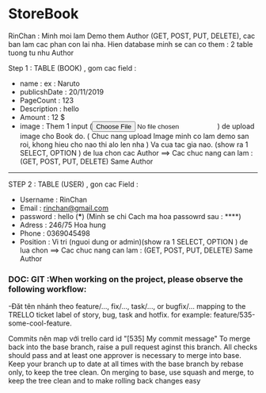 # StoreBook

RinChan : Minh moi lam Demo them Author (GET, POST, PUT, DELETE), cac ban lam cac phan con lai nha.
Hien database minh se can co them : 2 table tuong tu nhu Author

Step 1 : TABLE (BOOK) , gom cac field :

- name : ex : Naruto
- publicshDate : 20/11/2019
- PageCount : 123
- Description : hello
- Amount : 12 \$
- image : Them 1 input (<input type="file" name="image" />) de upload image cho Book do. ( Chuc nang upload Image minh co lam demo san roi, khong hieu cho nao thi alo len nha )
  Va cua tac gia nao. (show ra 1 SELECT, OPTION ) de lua chon cac Author ==> Cac chuc nang can lam : (GET, POST, PUT, DELETE) Same Author

---

STEP 2 : TABLE (USER) , gon cac Field :

- Username : RinChan
- Email : rinchan@gmail.com
- password : hello (**\***) (Minh se chi Cach ma hoa passowrd sau : \*\*\*\*)
- Adress : 246/75 Hoa hung
- Phone : 0369045498
- Position : Vi tri (nguoi dung or admin)(show ra 1 SELECT, OPTION ) de lua chon
  ==> Cac chuc nang can lam : (GET, POST, PUT, DELETE) Same Author

### DOC: GIT :When working on the project, please observe the following workflow:

-Đăt tên nhánh theo feature/..., fix/..., task/..., or bugfix/... mapping to the TRELLO ticket label of story, bug, task and hotfix.
for example: feature/535-some-cool-feature.

Commits nên map với trello card id "[535] My commit message"
To merge back into the base branch, raise a pull request aginst this branch. All checks should pass and at least one approver is necessary to merge into base.
Keep your branch up to date at all times with the base branch by rebase only, to keep the tree clean.
On merging to base, use squash and merge, to keep the tree clean and to make rolling back changes easy
